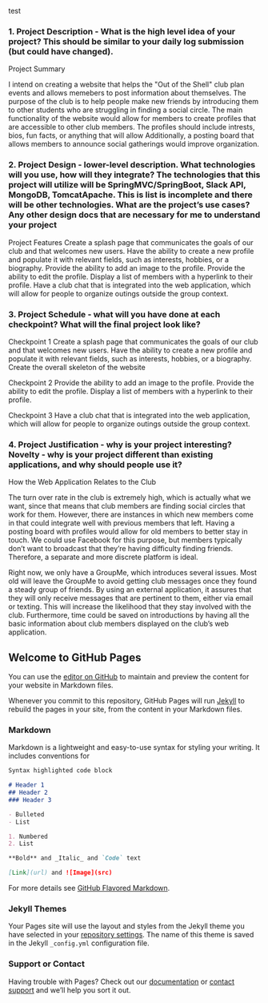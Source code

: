 test

### 1. Project Description - What is the high level idea of your project? This should be similar to your daily log submission (but could have changed).

Project Summary

I intend on creating a website that helps the "Out of the Shell" club plan events and allows memebers to post information about themselves.  The purpose of the club is to help people make new friends by introducing them to other students who are struggling in finding a social circle.  The main functionality of the website would allow for members to create profiles that are accessible to other club members.  The profiles should include intrests, bios, fun facts, or anything that will allow  Additionally, a posting board that allows members to announce social gatherings would improve organization.

### 2. Project Design - lower-level description. What technologies will you use, how will they integrate? The technologies that this project will utilize will be SpringMVC/SpringBoot, Slack API, MongoDB, TomcatApache. This is list is incomplete and there will be other technologies. What are the project’s use cases? Any other design docs that are necessary for me to understand your project

Project Features
Create a splash page that communicates the goals of our club and that welcomes new users.
Have the ability to create a new profile and populate it with relevant fields, such as interests, hobbies, or a biography.
Provide the ability to add an image to the profile.
Provide the ability to edit the profile.
Display a list of members with a hyperlink to their profile.
Have a club chat that is integrated into the web application, which will allow for people to organize outings outside the group context.

### 3. Project Schedule - what will you have done at each checkpoint? What will the final project look like?

Checkpoint 1
Create a splash page that communicates the goals of our club and that welcomes new users.
Have the ability to create a new profile and populate it with relevant fields, such as interests, hobbies, or a biography.
Create the overall skeleton of the website

Checkpoint 2
Provide the ability to add an image to the profile.
Provide the ability to edit the profile.
Display a list of members with a hyperlink to their profile.

Checkpoint 3
Have a club chat that is integrated into the web application, which will allow for people to organize outings outside the group context.

### 4. Project Justification - why is your project interesting? Novelty - why is your project different than existing applications, and why should people use it?

How the Web Application Relates to the Club

The turn over rate in the club is extremely high, which is actually what we want, since that means that club members are finding social circles that work for them.  However, there are instances in which new members come in that could integrate well with previous members that left.  Having a posting board with profiles would allow for old members to better stay in touch.  We could use Facebook for this purpose, but members typically don’t want to broadcast that they’re having difficulty finding friends.  Therefore, a separate and more discrete platform is ideal.

Right now, we only have a GroupMe, which introduces several issues.  Most old will leave the GroupMe to avoid getting club messages once they found a steady group of friends.  By using an external application, it assures that they will only receive messages that are pertinent to them, either via email or texting.  This will increase the likelihood that they stay involved with the club.  Furthermore, time could be saved on introductions by having all the basic information about club members displayed on the club’s web application.






## Welcome to GitHub Pages

You can use the [editor on GitHub](https://github.com/JonYahr/FinalProject/edit/master/index.md) to maintain and preview the content for your website in Markdown files.

Whenever you commit to this repository, GitHub Pages will run [Jekyll](https://jekyllrb.com/) to rebuild the pages in your site, from the content in your Markdown files.

### Markdown

Markdown is a lightweight and easy-to-use syntax for styling your writing. It includes conventions for

```markdown
Syntax highlighted code block

# Header 1
## Header 2
### Header 3

- Bulleted
- List

1. Numbered
2. List

**Bold** and _Italic_ and `Code` text

[Link](url) and ![Image](src)
```

For more details see [GitHub Flavored Markdown](https://guides.github.com/features/mastering-markdown/).

### Jekyll Themes

Your Pages site will use the layout and styles from the Jekyll theme you have selected in your [repository settings](https://github.com/JonYahr/FinalProject/settings). The name of this theme is saved in the Jekyll `_config.yml` configuration file.

### Support or Contact

Having trouble with Pages? Check out our [documentation](https://help.github.com/categories/github-pages-basics/) or [contact support](https://github.com/contact) and we’ll help you sort it out.
